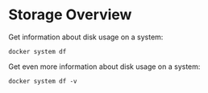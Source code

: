 # Storage Overview

Get information about disk usage on a system:

`docker system df`

Get even more information about disk usage on a system:

`docker system df -v`
